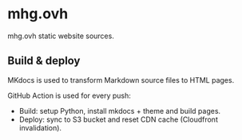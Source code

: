 # mhg.ovh
mhg.ovh static website sources.

## Build & deploy

MKdocs is used to transform Markdown source files to HTML pages.

GitHub Action is used for every push:
- Build: setup Python, install mkdocs + theme and build pages.
- Deploy: sync to S3 bucket and reset CDN cache (Cloudfront invalidation).
